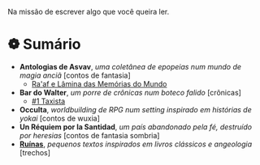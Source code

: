 Na missão de escrever algo que você queira ler.

# ❁ Sumário
- **Antologias de Asvav**, *uma coletânea de epopeias num mundo de magia anciã* [contos de fantasia]
    - [Ra'af e Lâmina das Memórias do Mundo](https://errac.github.io/asvav/2024-06-05-ra%27af.html)
- **Bar do Walter**, *um porre de crônicas num boteco falido* [crônicas]
    - [#1 Taxista](https://errac.github.io/bar/2024-06-06-bar1.html)
- **Occulta**, *worldbuilding de RPG num setting inspirado em histórias de yokai* [contos de wuxia]
- **Un Réquiem por la Santidad**, *um país abandonado pela fé, destruído por heresias* [contos de fantasia sombria]
- [**Ruínas**](https://errac.github.io/ru%C3%ADnas/2024-06-06-ruinas.html), *pequenos textos inspirados em livros clássicos e angeologia* [trechos]
